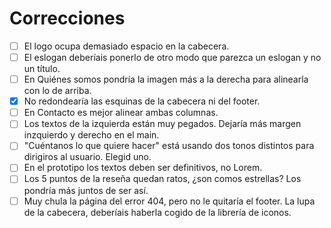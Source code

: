 # Correcciones

* [ ] El logo ocupa demasiado espacio en la cabecera. 
* [ ] El eslogan deberíais ponerlo de otro modo que parezca un eslogan y no un título. 
* [ ] En Quiénes somos pondría la imagen más a la derecha para alinearla con lo de arriba. 
* [X] No redondearía las esquinas de la cabecera ni del footer. 
* [ ] En Contacto es mejor alinear ambas columnas. 
* [ ] Los textos de la izquierda están muy pegados. Dejaría más margen inzquierdo y derecho en el main. 
* [ ] "Cuéntanos lo que quiere hacer" está usando dos tonos distintos para dirigiros al usuario. Elegid uno. 
* [ ] En el prototipo los textos deben ser definitivos, no Lorem. 
* [ ] Los 5 puntos de la reseña quedan ratos, ¿son comos estrellas? Los pondría más juntos de ser así. 
* [ ] Muy chula la página del error 404, pero no le quitaría el footer. La lupa de la cabecera, deberíais haberla cogido de la librería de iconos. 